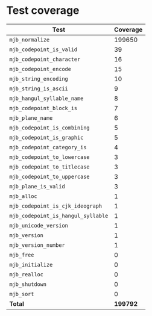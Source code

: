 # Test coverage

| Test                               | Coverage   |
| ---------------------------------- | ---------- |
| `mjb_normalize`                    | 199650     |
| `mjb_codepoint_is_valid`           | 39         |
| `mjb_codepoint_character`          | 16         |
| `mjb_codepoint_encode`             | 15         |
| `mjb_string_encoding`              | 10         |
| `mjb_string_is_ascii`              | 9          |
| `mjb_hangul_syllable_name`         | 8          |
| `mjb_codepoint_block_is`           | 7          |
| `mjb_plane_name`                   | 6          |
| `mjb_codepoint_is_combining`       | 5          |
| `mjb_codepoint_is_graphic`         | 5          |
| `mjb_codepoint_category_is`        | 4          |
| `mjb_codepoint_to_lowercase`       | 3          |
| `mjb_codepoint_to_titlecase`       | 3          |
| `mjb_codepoint_to_uppercase`       | 3          |
| `mjb_plane_is_valid`               | 3          |
| `mjb_alloc`                        | 1          |
| `mjb_codepoint_is_cjk_ideograph`   | 1          |
| `mjb_codepoint_is_hangul_syllable` | 1          |
| `mjb_unicode_version`              | 1          |
| `mjb_version`                      | 1          |
| `mjb_version_number`               | 1          |
| `mjb_free`                         | 0          |
| `mjb_initialize`                   | 0          |
| `mjb_realloc`                      | 0          |
| `mjb_shutdown`                     | 0          |
| `mjb_sort`                         | 0          |
| **Total**                          | **199792** |
